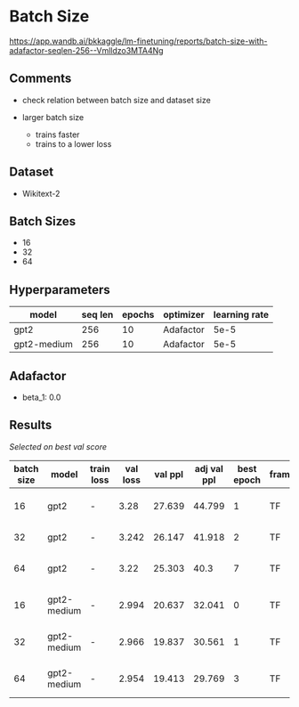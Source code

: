 # Batch Size

https://app.wandb.ai/bkkaggle/lm-finetuning/reports/batch-size-with-adafactor-seqlen-256--Vmlldzo3MTA4Ng

## Comments

-   check relation between batch size and dataset size

-   larger batch size
    -   trains faster
    -   trains to a lower loss

## Dataset

-   Wikitext-2

## Batch Sizes

-   16
-   32
-   64

## Hyperparameters

| model       | seq len | epochs | optimizer | learning rate |
| ----------- | ------- | ------ | --------- | ------------- |
| gpt2        | 256     | 10     | Adafactor | 5e-5          |
| gpt2-medium | 256     | 10     | Adafactor | 5e-5          |

## Adafactor

-   beta_1: 0.0

## Results

_Selected on best val score_

| batch size | model       | train loss | val loss | val ppl | adj val ppl | best epoch | framework | run                 |
| ---------- | ----------- | ---------- | -------- | ------- | ----------- | ---------- | --------- | ------------------- |
| 16         | gpt2        | -          | 3.28     | 27.639  | 44.799      | 1          | TF        | wobbly-dawn-695     |
| 32         | gpt2        | -          | 3.242    | 26.147  | 41.918      | 2          | TF        | unique-lake-708     |
| 64         | gpt2        | -          | 3.22     | 25.303  | 40.3        | 7          | TF        | decent-salad-710    |
| 16         | gpt2-medium | -          | 2.994    | 20.637  | 32.041      | 0          | TF        | morning-feather-696 |
| 32         | gpt2-medium | -          | 2.966    | 19.837  | 30.561      | 1          | TF        | faithful-puddle-711 |
| 64         | gpt2-medium | -          | 2.954    | 19.413  | 29.769      | 3          | TF        | laced-mountain-712  |
